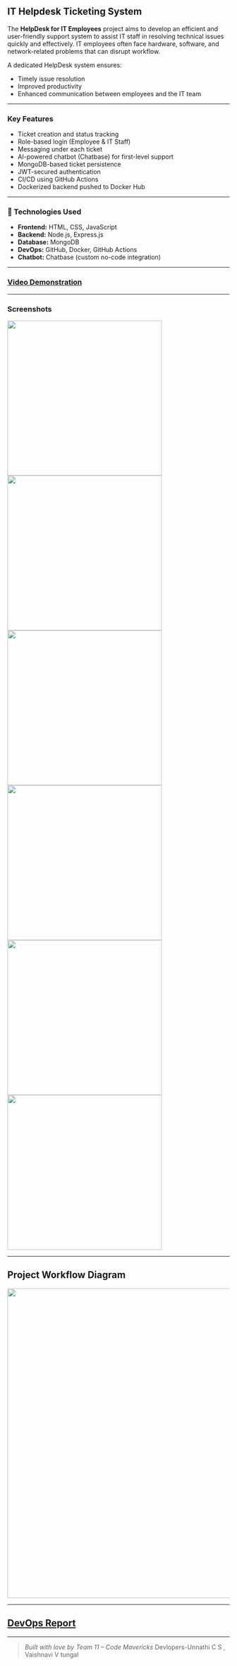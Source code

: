 ## IT Helpdesk Ticketing System

The **HelpDesk for IT Employees** project aims to develop an efficient and user-friendly support system to assist IT staff in resolving technical issues quickly and effectively. IT employees often face hardware, software, and network-related problems that can disrupt workflow.

A dedicated HelpDesk system ensures:
- Timely issue resolution
- Improved productivity
- Enhanced communication between employees and the IT team

---

### Key Features

- Ticket creation and status tracking  
- Role-based login (Employee & IT Staff)  
- Messaging under each ticket  
- AI-powered chatbot (Chatbase) for first-level support  
- MongoDB-based ticket persistence  
- JWT-secured authentication  
- CI/CD using GitHub Actions  
- Dockerized backend pushed to Docker Hub

---

### 🚀 Technologies Used

- **Frontend:** HTML, CSS, JavaScript  
- **Backend:** Node.js, Express.js  
- **Database:** MongoDB  
- **DevOps:** GitHub, Docker, GitHub Actions  
- **Chatbot:** Chatbase (custom no-code integration)

---

### [Video Demonstration](https://drive.google.com/file/d/1GV9cPwzwkXFwVCv8Wru7C6cwNId2_ik5/view?usp=drive_link)

---

### Screenshots

<p float="left">
  <img src="https://github.com/user-attachments/assets/b3241992-f303-40fe-b94d-a7cc66cf4a6f" width="350"/>
  <img src="https://github.com/user-attachments/assets/994fb873-f0a2-49ad-8b62-93f77a40d24f" width="350"/>
  <img src="https://github.com/user-attachments/assets/de3fcf1a-6480-426e-b4a5-daba5d4f1b9c" width="350"/>
  <img src="https://github.com/user-attachments/assets/8e9564bc-d5c3-4c4d-a168-4abdcbe4b88f" width="350"/>
  <img src="https://github.com/user-attachments/assets/25f8f3cd-7b7b-4a10-b57d-6c9ac69e096d" width="350"/>
  <img src="https://github.com/user-attachments/assets/7f965f52-fbad-416d-8fe1-9e75764f5ad0" width="350"/>
</p>

---

## Project Workflow Diagram

<p align="center">
  <img src="https://github.com/user-attachments/assets/88a3a2d2-bc5e-4ca4-ae70-49e6f3ce755b" width="700"/>
</p>

---

##  [DevOps Report](https://drive.google.com/file/d/1a-yGDgFGkFcH1ZOGCoBIO6R6kLlJRmdo/view?usp=sharing)

---

>  *Built with love by Team 11 – Code Mavericks*
> Devlopers-Unnathi C S , Vaishnavi V tungal
